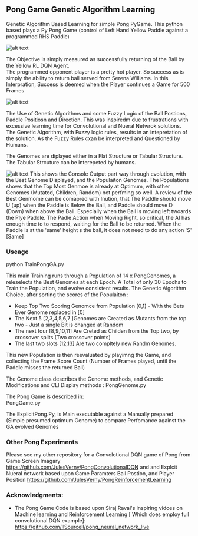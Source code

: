 ## Pong Game Genetic Algorithm Learning ##
Genetic Algorithm Based Learning for simple Pong PyGame.  This python based plays a Py Pong Game (control of Left Hand Yellow Paddle against a programmed RHS Paddle)

![alt text](https://github.com/JulesVerny/PongReinforcementLearning/blob/master/PongGame.PNG "Game Play")

The Objective is simply measured as successfully returning of the Ball by the Yellow RL DQN Agent.  
The programmed opponent player is a pretty hot player. So success as is simply the  ability to return ball served from Serena Williams.
In this Interpration, Success is deemed when the Player continues a Game for 500 Frames


![alt text](https://github.com/JulesVerny/PongReinforcementLearning/blob/master/PongGALearning.png "Score growth")

The Use of Genetic Algorithms and some Fuzzy Logic of the Ball Postions, Paddle Positiosn and Direction.  This was inspiredm due to frustrations with excessive
learning time for Convolutional and Nueral Netwrok solutions.  The Genetic Algorithm, with Fuzzy logic rules, results in an intepretation of the solution. 
As the Fuzzy Rules cxan be interpreted and Questioned by Humans. 

The Genomes are diplayed either in a Flat Structure or Tabular Structure.  The Tabular Strcuture can be interepeted by humans.
   

![alt text](https://github.com/JulesVerny/PongReinforcementLearning/blob/master/Evolution.png "Score growth")
This shows the Console Output part way through evolution, with the Best Genome Displayed, and the Populaiton Genomes. The Populations shows that the Top Most Genmoe is already at Optimum, with other Genomes (Mutated, Children, Random) not perfming so well.
A review of the Best Genmome can be comapred with Inution, that The Paddle should move U (up) when the Paddle is Below the Ball, and Paddle should move D (Down) when above the Ball. Especially when the Ball is moving left twoards the Plye Paddle. The Padle Action when Moving Right, so critical, the AI has enough time to to respond, waiting for the Ball to be returned. When the Paddle is at the 'same' height s the ball, it does not need to do any action 'S' [Same]  
   

### Useage ##
python TrainPongGA.py

This main Training runs through a Population of 14 x PongGenomes, a releselects the Best Genomes at each Epoch.  A Total of only 30 Epochs to Train the Population, and evolve consistent results.
The Genetic Algorithm Choice, after sorting the scores of the Populaiton :
- Keep Top Two Scoring Genomce from Population [0,1]   - With the Bets Ever Genome replaced in [0]   
- The Next 5 [2,3,4,5,6,7 ]Genomes are Created as Mutants from the top two - Just a single Bit is changed at Random
- The next four [8,9,10,11] Are Creted as Childen from the Top two, by crossover splits (Two crossover points) 
- The last two slots [12,13] Are two compltely new Randm Genomes.

This new Population is then reevaluated by playimng the Game, and collecting the Frame Score Count (Number of Frames played, until the Paddle misses the returned Ball) 

The Genome class describes the Genome methods, and Genetic Modifications and CLI Display methods  : 
PongGenome.py

The Pong Game is described in:  
PongGame.py

The ExplicitPong.Py, is  Main executable against a Manually prepared (Simple presumed optimum Genome) to compare Perfomance against the GA evolved Genomes 

### Other Pong Experiments ###
Please see my other repository for a Convolotional DQN game of Pong from Game Screen Imagary
https://github.com/JulesVerny/PongConvolutionalDQN
and  and Explcit Nueral network based upon  Game Paramters Ball Postion, and Player Position
https://github.com/JulesVerny/PongReinforcementLearning

### Acknowledgments: ###
* The  Pong Game Code is based upon Siraj Raval's inspiring vidoes on Machine learning and Reinforcement Learning [ Which does employ full convolutional DQN example]:   https://github.com/llSourcell/pong_neural_network_live
